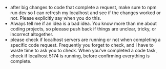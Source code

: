 - after big changes to code that complete a request, make sure to npm run dev so I can refresh my localhost and see if the changes worked or not. Please explicitly say when you do this.
- Always tell me if an idea is a bad idea. You know more than me about coding projects, so pleease push back if things are unclear, tricky, or incorrect altogether.
- please check if localhost servers are running or not when completing a specific code request. Frequently you forget to check, and I have to waste time to ask you to check. When you've completed a code task, check if localhost 5174 is running, before confirming everything is complete.
